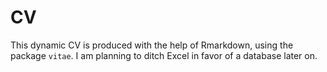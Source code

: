 # CV

This dynamic CV is produced with the help of Rmarkdown, using the package `vitae`. I am planning to ditch Excel in favor of a database later on.